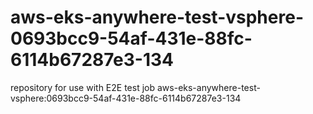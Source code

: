 # aws-eks-anywhere-test-vsphere-0693bcc9-54af-431e-88fc-6114b67287e3-134
repository for use with E2E test job aws-eks-anywhere-test-vsphere:0693bcc9-54af-431e-88fc-6114b67287e3-134
